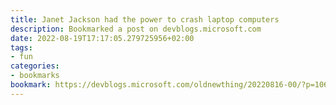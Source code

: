 ```yaml
---
title: Janet Jackson had the power to crash laptop computers
description: Bookmarked a post on devblogs.microsoft.com
date: 2022-08-19T17:17:05.279725956+02:00
tags:
- fun
categories:
- bookmarks
bookmark: https://devblogs.microsoft.com/oldnewthing/20220816-00/?p=106994
---
```



